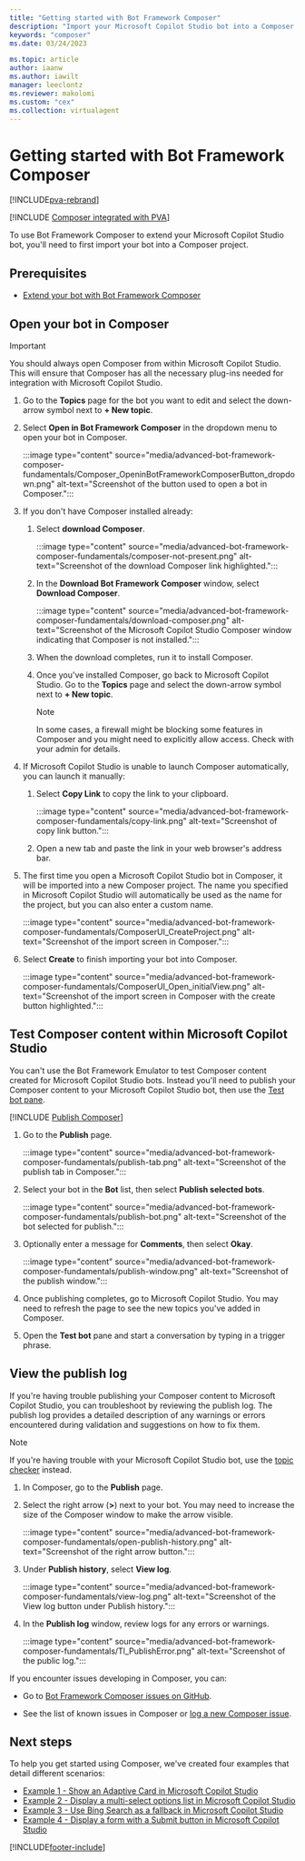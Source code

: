 ```yaml
---
title: "Getting started with Bot Framework Composer"
description: "Import your Microsoft Copilot Studio bot into a Composer project to extend your bot's capabilities."
keywords: "composer"
ms.date: 03/24/2023

ms.topic: article
author: iaanw
ms.author: iawilt
manager: leeclontz
ms.reviewer: makolomi
ms.custom: "cex"
ms.collection: virtualagent
---
```


# Getting started with Bot Framework Composer

[!INCLUDE[pva-rebrand](includes/pva-rebrand.md)]

[!INCLUDE [Composer integrated with PVA](includes/composer-integrated-with-pva.md)]

To use Bot Framework Composer to extend your Microsoft Copilot Studio bot, you'll need to first import your bot into a Composer project.

## Prerequisites

- [Extend your bot with Bot Framework Composer](advanced-bot-framework-composer.md)

## Open your bot in Composer

> [!IMPORTANT]
> You should always open Composer from within Microsoft Copilot Studio. This will ensure that Composer has all the necessary plug-ins needed for integration with Microsoft Copilot Studio.

1. Go to the **Topics** page for the bot you want to edit and select the down-arrow symbol next to **+ New topic**.

1. Select **Open in Bot Framework Composer** in the dropdown menu to open your bot in Composer.

    :::image type="content" source="media/advanced-bot-framework-composer-fundamentals/Composer_OpeninBotFrameworkComposerButton_dropdown.png" alt-text="Screenshot of the button used to open a bot in Composer.":::

1. If you don't have Composer installed already:

    1. Select **download Composer**.

        :::image type="content" source="media/advanced-bot-framework-composer-fundamentals/composer-not-present.png" alt-text="Screenshot of the download Composer link highlighted.":::

    1. In the **Download Bot Framework Composer** window, select **Download Composer**.

        :::image type="content" source="media/advanced-bot-framework-composer-fundamentals/download-composer.png" alt-text="Screenshot of the Microsoft Copilot Studio Composer window indicating that Composer is not installed.":::

    1. When the download completes, run it to install Composer.

    1. Once you've installed Composer, go back to Microsoft Copilot Studio. Go to the **Topics** page and select the down-arrow symbol next to **+ New topic**.

        > [!NOTE]
        > In some cases, a firewall might be blocking some features in Composer and you might need to explicitly allow access. Check with your admin for details.

1. If Microsoft Copilot Studio is unable to launch Composer automatically, you can launch it manually:

    1. Select **Copy Link** to copy the link to your clipboard.

        :::image type="content" source="media/advanced-bot-framework-composer-fundamentals/copy-link.png" alt-text="Screenshot of copy link button.":::

    1. Open a new tab and paste the link in your web browser's address bar.

1. The first time you open a Microsoft Copilot Studio bot in Composer, it will be imported into a new Composer project. The name you specified in Microsoft Copilot Studio will automatically be used as the name for the project, but you can also enter a custom name.

    :::image type="content" source="media/advanced-bot-framework-composer-fundamentals/ComposerUI_CreateProject.png" alt-text="Screenshot of the import screen in Composer.":::

1. Select **Create** to finish importing your bot into Composer.

    :::image type="content" source="media/advanced-bot-framework-composer-fundamentals/ComposerUI_Open_initialView.png" alt-text="Screenshot of the import screen in Composer with the create button highlighted.":::

## Test Composer content within Microsoft Copilot Studio

You can't use the Bot Framework Emulator to test Composer content created for Microsoft Copilot Studio bots. Instead you'll need to publish your Composer content to your Microsoft Copilot Studio bot, then use the [Test bot pane](authoring-test-bot.md).

[!INCLUDE [Publish Composer](includes/composer-publish-note.md)]

1. Go to the **Publish** page.

    :::image type="content" source="media/advanced-bot-framework-composer-fundamentals/publish-tab.png" alt-text="Screenshot of the publish tab in Composer.":::

1. Select your bot in the **Bot** list, then select **Publish selected bots**.

    :::image type="content" source="media/advanced-bot-framework-composer-fundamentals/publish-bot.png" alt-text="Screenshot of the bot selected for publish.":::

1. Optionally enter a message for **Comments**, then select **Okay**.

    :::image type="content" source="media/advanced-bot-framework-composer-fundamentals/publish-window.png" alt-text="Screenshot of the publish window.":::

1. Once publishing completes, go to Microsoft Copilot Studio. You may need to refresh the page to see the new topics you've added in Composer.

1. Open the **Test bot** pane and start a conversation by typing in a trigger phrase.

## View the publish log

If you're having trouble publishing your Composer content to Microsoft Copilot Studio, you can troubleshoot by reviewing the publish log. The publish log provides a detailed description of any warnings or errors encountered during validation and suggestions on how to fix them.

> [!NOTE]
> If you're having trouble with your Microsoft Copilot Studio bot, use the [topic checker](authoring-topic-management.md#topic-errors) instead.

1. In Composer, go to the **Publish** page.

1. Select the right arrow (**>**) next to your bot. You may need to increase the size of the Composer window to make the arrow visible.

    :::image type="content" source="media/advanced-bot-framework-composer-fundamentals/open-publish-history.png" alt-text="Screenshot of the right arrow button.":::

1. Under **Publish history**, select **View log**.

   :::image type="content" source="media/advanced-bot-framework-composer-fundamentals/view-log.png" alt-text="Screenshot of the View log button under Publish history.":::

1. In the **Publish log** window, review logs for any errors or warnings.

    :::image type="content" source="media/advanced-bot-framework-composer-fundamentals/Tl_PublishError.png" alt-text="Screenshot of the public log.":::

If you encounter issues developing in Composer, you can:

- Go to [Bot Framework Composer issues on GitHub](https://github.com/microsoft/BotFramework-Composer/issues).

- See the list of known issues in Composer or [log a new Composer issue](https://github.com/microsoft/BotFramework-Composer/issues/new/choose).

## Next steps

To help you get started using Composer, we've created four examples that detail different scenarios:

- [Example 1 - Show an Adaptive Card in Microsoft Copilot Studio](advanced-bot-framework-composer-example1.md)
- [Example 2 - Display a multi-select options list in Microsoft Copilot Studio](advanced-bot-framework-composer-example2.md)
- [Example 3 - Use Bing Search as a fallback in Microsoft Copilot Studio](advanced-bot-framework-composer-example3.md)
- [Example 4 - Display a form with a Submit button in Microsoft Copilot Studio](advanced-bot-framework-composer-example4.md)

[!INCLUDE[footer-include](includes/footer-banner.md)]
